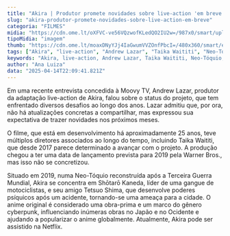 ```yaml
---
title: "Akira | Produtor promete novidades sobre live-action 'em breve'"
slug: "akira-produtor-promete-novidades-sobre-live-action-em-breve"
categoria: "FILMES"
midia: "https://cdn.ome.lt/oXFVC-ve56VQzwofKLedQO2IU2w=/987x0/smart/uploads/conteudo/fotos/Design_sem_nome_-_2025-04-14T183114.145.png"
tipoMidia: "imagem"
thumb: "https://cdn.ome.lt/moaxDNyYJj4IaGwumVVZOnfPbcI=/480x360/smart/extras/conteudos/Design_sem_nome_-_2025-04-14T183114.145.png"
tags: ["Akira", "live-action", "Andrew Lazar", "Taika Waititi", "Neo-Tóquio", "anime", "cyberpunk", "Netflix"]
keywords: "Akira, live-action, Andrew Lazar, Taika Waititi, Neo-Tóquio, anime, cyberpunk, Netflix"
author: "Ana Luiza"
data: "2025-04-14T22:09:41.821Z"
---
```


Em uma recente entrevista concedida à Moovy TV, Andrew Lazar, produtor da adaptação live-action de Akira, falou sobre o status do projeto, que tem enfrentado diversos desafios ao longo dos anos. Lazar admitiu que, por ora, não há atualizações concretas a compartilhar, mas expressou sua expectativa de trazer novidades nos próximos meses.

O filme, que está em desenvolvimento há aproximadamente 25 anos, teve múltiplos diretores associados ao longo do tempo, incluindo Taika Waititi, que desde 2017 parece determinado a avançar com o projeto. A produção chegou a ter uma data de lançamento prevista para 2019 pela Warner Bros., mas isso não se concretizou.

Situado em 2019, numa Neo-Tóquio reconstruída após a Terceira Guerra Mundial, Akira se concentra em Shōtarō Kaneda, líder de uma gangue de motociclistas, e seu amigo Tetsuo Shima, que desenvolve poderes psíquicos após um acidente, tornando-se uma ameaça para a cidade. O anime original é considerado uma obra-prima e um marco do gênero cyberpunk, influenciando inúmeras obras no Japão e no Ocidente e ajudando a popularizar o anime globalmente. Atualmente, Akira pode ser assistido na Netflix.